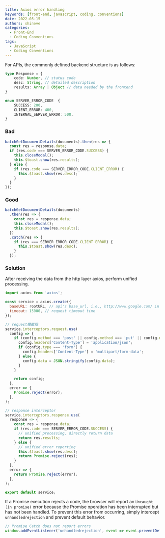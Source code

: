 ```yaml
---
title: Axios error handling
keywords: [front-end, javascript, coding, conventions]
date: 2022-05-15
authors: shineve
categories:
  - Front-End
  - Coding Conventions
tags:
  - JavaScript
  - Coding Conventions
---
```


For APIs, the commonly defined backend structure is as follows:

```ts
type Response = {
    code: Number, // status code
    desc: String, // detailed description
    results: Array | Object // data needed by the frontend
}

enum SERVER_ERROR_CODE  {
    SUCCESS: 200,
    CLIENT_ERROR: 400,
    INTERNAL_SERVER_ERROR: 500,
}
```

### Bad

```js
batchGetDocumentDetails(documents).then(res => {
  const res = response.data;
  if (res.code === SERVER_ERROR_CODE.SUCCESS) {
    this.closeModal();
    this.$toast.show(res.results);
  } else {
    if (res.code === SERVER_ERROR_CODE.CLIENT_ERROR) {
      this.$toast.show(res.desc);
    }
  }
});
```

### Good

```js
batchGetDocumentDetails(documents)
  .then(res => {
    const res = response.data;
    this.closeModal();
    this.$toast.show(res.results);
  })
  .catch(res => {
    if (res === SERVER_ERROR_CODE.CLIENT_ERROR) {
      this.$toast.show(res.desc);
    }
  });
```

### Solution

After receiving the data from the http layer axios, perform unified processing.

```js
import axios from 'axios';

const service = axios.create({
  baseURL: rootURL, // api's base_url, i.e., http://www.google.com/ in http://www.google.com/api/
  timeout: 15000, // request timeout time
});

// request攔截器
service.interceptors.request.use(
  config => {
    if (config.method === 'post' || config.method === 'put' || config.method === 'delete') {
      config.headers['Content-Type'] = 'application/json';
      if (config.type === 'form') {
        config.headers['Content-Type'] = 'multipart/form-data';
      } else {
        config.data = JSON.stringify(config.data);
      }
    }

    return config;
  },
  error => {
    Promise.reject(error);
  },
);

// response interceptor
service.interceptors.response.use(
  response => {
    const res = response.data;
    if (res.code === SERVER_ERROR_CODE.SUCCESS) {
      // unified processing, directly return data
      return res.results;
    } else {
      // unified error reporting
      this.$toast.show(res.desc);
      return Promise.reject(res);
    }
  },
  error => {
    return Promise.reject(error);
  },
);

export default service;
```

If a Promise execution rejects a code, the browser will report an `Uncaught (in promise)` error because the Promise operation has been interrupted but has not been handled. To prevent this error from occurring, simply intercept `unhandledrejection` and prevent default behavior.

```js
// Promise Catch does not report errors
window.addEventListener('unhandledrejection', event => event.preventDefault());
```
